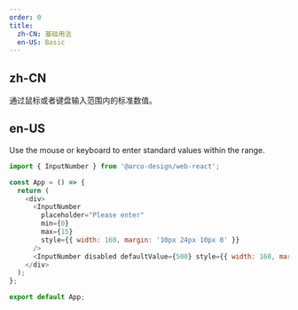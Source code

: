 ```yaml
---
order: 0
title:
  zh-CN: 基础用法
  en-US: Basic
---
```


## zh-CN

通过鼠标或者键盘输入范围内的标准数值。

## en-US

Use the mouse or keyboard to enter standard values within the range.

```js
import { InputNumber } from '@arco-design/web-react';

const App = () => {
  return (
    <div>
      <InputNumber
        placeholder="Please enter"
        min={0}
        max={15}
        style={{ width: 160, margin: '10px 24px 10px 0' }}
      />
      <InputNumber disabled defaultValue={500} style={{ width: 160, margin: '10px 24px 10px 0' }} />
    </div>
  );
};

export default App;
```
